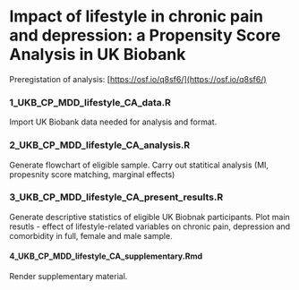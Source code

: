 # Impact of lifestyle in chronic pain and depression: a Propensity Score Analysis in UK Biobank

Preregistation of analysis: [https://osf.io/q8sf6/](https://osf.io/q8sf6/)

### 1_UKB_CP_MDD_lifestyle_CA_data.R

Import UK Biobank data needed for analysis and format.

### 2_UKB_CP_MDD_lifestyle_CA_analysis.R

Generate flowchart of eligible sample.
Carry out statitical analysis (MI, propesnity score matching, marginal effects)

### 3_UKB_CP_MDD_lifestyle_CA_present_results.R

Generate descriptive statistics of eligible UK Biobnak participants. 
Plot main resutls - effect of lifestyle-related variables on chronic pain, depression and comorbidity in full, female and male sample.

#### 4_UKB_CP_MDD_lifestyle_CA_supplementary.Rmd

Render supplementary material.
